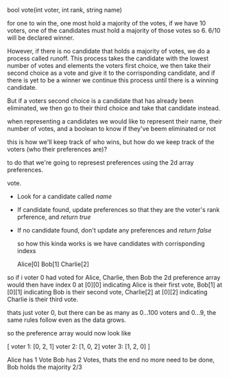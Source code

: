 bool vote(int voter, int rank, string name)

for one to win the, one most hold a majority of the votes,  if we have 10 voters, one of the candidates must hold a majority of those votes so 6. 6/10 will be declared winner. 

However, if there is no candidate that holds a majority of votes, we do a process called runoff. This process takes the candidate with the lowest number of votes and elements the voters first choice, we then take their second choice as a vote and give it to the corrisponding candidate, and if there is yet to be a winner we continue this process until there is a winning candidate. 

But if a voters second choice is a candidate that has already been eliminated, we then go to their third choice and take that candidate instead. 

when representing a candidates we would like to represent their name, their number of votes, and a boolean to know if they've beem eliminated or not

this is how we'll keep track of who wins, but how do we keep track of the voters (who their preferences are)?

to do that we're going to represest preferences using the 2d array preferences. 




vote. 
- Look for a candidate called *name*
- If candidate found, update preferences so that they are 
  the voter's rank prference, and *return true*
- If no candidate found, don't update any preferences and 
  *return false*

  so how this kinda works is we have candidates with corrisponding indexs  

  Alice[0]
  Bob[1]
  Charlie[2]

so if i voter 0 had voted for Alice, Charlie, then Bob the 2d preference array would then have index 0 at [0][0] indicating Alice is their first vote, Bob[1] at [0][1]
indicating Bob is their second vote, Charlie[2] at [0][2]
indicating Charlie is their third vote. 

thats just voter 0, but there can be as many as 0...100 voters and 0...9, the same rules follow even as the data grows. 

so the preference array would now look like

[
voter 1: [0, 2, 1]
voter 2: [1, 0, 2]
voter 3: [1, 2, 0]
]

Alice has 1 Vote
Bob has 2 Votes, thats the end no more need to be done, Bob holds the majority 2/3 
